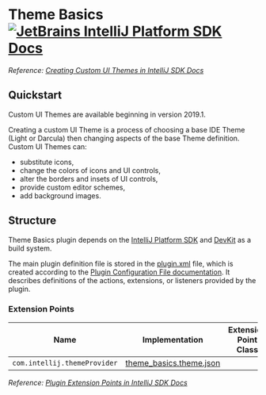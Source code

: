 # Theme Basics [![JetBrains IntelliJ Platform SDK Docs](https://jb.gg/badges/docs.svg)][docs]
*Reference: [Creating Custom UI Themes in IntelliJ SDK Docs][docs:themes]*

## Quickstart

Custom UI Themes are available beginning in version 2019.1.

Creating a custom UI Theme is a process of choosing a base IDE Theme (Light or Darcula) then changing aspects
of the base Theme definition. Custom UI Themes can:
- substitute icons,
- change the colors of icons and UI controls,
- alter the borders and insets of UI controls,
- provide custom editor schemes,
- add background images.

## Structure

Theme Basics
plugin depends on the [IntelliJ Platform SDK][docs] and [DevKit][docs:devkit] as a build system.

The main plugin definition file is stored in the [plugin.xml][file:plugin.xml] file, which is created according
to the [Plugin Configuration File documentation][docs:plugin.xml]. It describes definitions of the actions, extensions,
or listeners provided by the plugin.

### Extension Points

| Name                         | Implementation                                          | Extension Point Class |
| ---------------------------- | ------------------------------------------------------- | --------------------- |
| `com.intellij.themeProvider` | [theme_basics.theme.json][file:theme_basics.theme.json] |                       |

*Reference: [Plugin Extension Points in IntelliJ SDK Docs][docs:ep]*


[docs]: https://www.jetbrains.org/intellij/sdk/docs
[docs:themes]: https://jetbrains.org/intellij/sdk/docs/reference_guide/ui_themes/themes.html
[docs:ep]: https://www.jetbrains.org/intellij/sdk/docs/basics/plugin_structure/plugin_extensions.html
[docs:devkit]: https://jetbrains.org/intellij/sdk/docs/basics/getting_started/using_dev_kit.html
[docs:plugin.xml]: https://www.jetbrains.org/intellij/sdk/docs/basics/plugin_structure/plugin_configuration_file.html

[file:plugin.xml]: ./resources/META-INF/plugin.xml
[file:theme_basics.theme.json]: ./resources/theme_basics.theme.json
